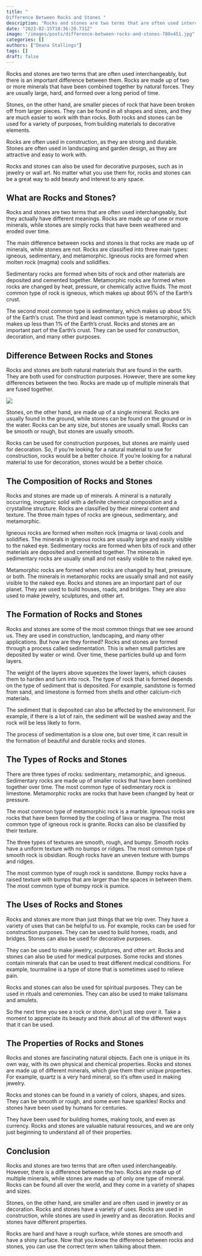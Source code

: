 ```yaml
---
title: "
Difference Between Rocks and Stones "
description: "Rocks and stones are two terms that are often used interchangeably, but there is an important difference between them. Rocks are made up of two or mor"
date: "2023-02-15T18:36:20.731Z"
image: "/images/posts/difference-between-rocks-and-stones-780x451.jpg"
categories: []
authors: ["Deana Stallings"]
tags: []
draft: false
---
```


Rocks and stones are two terms that are often used interchangeably, but there is an important difference between them. Rocks are made up of two or more minerals that have been combined together by natural forces. They are usually large, hard, and formed over a long period of time. 

Stones, on the other hand, are smaller pieces of rock that have been broken off from larger pieces. They can be found in all shapes and sizes, and they are much easier to work with than rocks. Both rocks and stones can be used for a variety of purposes, from building materials to decorative elements. 

Rocks are often used in construction, as they are strong and durable. Stones are often used in landscaping and garden design, as they are attractive and easy to work with. 

Rocks and stones can also be used for decorative purposes, such as in jewelry or wall art. No matter what you use them for, rocks and stones can be a great way to add beauty and interest to any space.

## What are Rocks and Stones?

Rocks and stones are two terms that are often used interchangeably, but they actually have different meanings. Rocks are made up of one or more minerals, while stones are simply rocks that have been weathered and eroded over time. 

The main difference between rocks and stones is that rocks are made up of minerals, while stones are not. Rocks are classified into three main types: igneous, sedimentary, and metamorphic. Igneous rocks are formed when molten rock (magma) cools and solidifies. 

Sedimentary rocks are formed when bits of rock and other materials are deposited and cemented together. Metamorphic rocks are formed when rocks are changed by heat, pressure, or chemically active fluids. The most common type of rock is igneous, which makes up about 95% of the Earth’s crust. 

The second most common type is sedimentary, which makes up about 5% of the Earth’s crust. The third and least common type is metamorphic, which makes up less than 1% of the Earth’s crust. Rocks and stones are an important part of the Earth’s crust. They can be used for construction, decoration, and many other purposes.

## Difference Between Rocks and Stones

Rocks and stones are both natural materials that are found in the earth. They are both used for construction purposes. However, there are some key differences between the two. Rocks are made up of multiple minerals that are fused together. 

![](https://www.pdhre.org/wp-content/uploads/2023/02/rocks-vs-stones.jpg)

Stones, on the other hand, are made up of a single mineral. Rocks are usually found in the ground, while stones can be found on the ground or in the water. Rocks can be any size, but stones are usually small. Rocks can be smooth or rough, but stones are usually smooth. 

Rocks can be used for construction purposes, but stones are mainly used for decoration. So, if you’re looking for a natural material to use for construction, rocks would be a better choice. If you’re looking for a natural material to use for decoration, stones would be a better choice.

## The Composition of Rocks and Stones

Rocks and stones are made up of minerals. A mineral is a naturally occurring, inorganic solid with a definite chemical composition and a crystalline structure. Rocks are classified by their mineral content and texture. The three main types of rocks are igneous, sedimentary, and metamorphic. 

Igneous rocks are formed when molten rock (magma or lava) cools and solidifies. The minerals in igneous rocks are usually large and easily visible to the naked eye. Sedimentary rocks are formed when bits of rock and other materials are deposited and cemented together. The minerals in sedimentary rocks are usually small and not easily visible to the naked eye. 

Metamorphic rocks are formed when rocks are changed by heat, pressure, or both. The minerals in metamorphic rocks are usually small and not easily visible to the naked eye. Rocks and stones are an important part of our planet. They are used to build houses, roads, and bridges. They are also used to make jewelry, sculptures, and other art.

## The Formation of Rocks and Stones

Rocks and stones are some of the most common things that we see around us. They are used in construction, landscaping, and many other applications. But how are they formed? Rocks and stones are formed through a process called sedimentation. This is when small particles are deposited by water or wind. Over time, these particles build up and form layers. 

The weight of the layers above squeezes the lower layers, which causes them to harden and turn into rock. The type of rock that is formed depends on the type of sediment that is deposited. For example, sandstone is formed from sand, and limestone is formed from shells and other calcium-rich materials. 

The sediment that is deposited can also be affected by the environment. For example, if there is a lot of rain, the sediment will be washed away and the rock will be less likely to form. 

The process of sedimentation is a slow one, but over time, it can result in the formation of beautiful and durable rocks and stones.

## The Types of Rocks and Stones

There are three types of rocks: sedimentary, metamorphic, and igneous. Sedimentary rocks are made up of smaller rocks that have been combined together over time. The most common type of sedimentary rock is limestone. Metamorphic rocks are rocks that have been changed by heat or pressure. 

The most common type of metamorphic rock is a marble. Igneous rocks are rocks that have been formed by the cooling of lava or magma. The most common type of igneous rock is granite. Rocks can also be classified by their texture. 

The three types of textures are smooth, rough, and bumpy. Smooth rocks have a uniform texture with no bumps or ridges. The most common type of smooth rock is obsidian. Rough rocks have an uneven texture with bumps and ridges. 

The most common type of rough rock is sandstone. Bumpy rocks have a raised texture with bumps that are larger than the spaces in between them. The most common type of bumpy rock is pumice.

## The Uses of Rocks and Stones

Rocks and stones are more than just things that we trip over. They have a variety of uses that can be helpful to us. For example, rocks can be used for construction purposes. They can be used to build homes, roads, and bridges. Stones can also be used for decorative purposes. 

They can be used to make jewelry, sculptures, and other art. Rocks and stones can also be used for medical purposes. Some rocks and stones contain minerals that can be used to treat different medical conditions. For example, tourmaline is a type of stone that is sometimes used to relieve pain. 

Rocks and stones can also be used for spiritual purposes. They can be used in rituals and ceremonies. They can also be used to make talismans and amulets. 

So the next time you see a rock or stone, don’t just step over it. Take a moment to appreciate its beauty and think about all of the different ways that it can be used.

## The Properties of Rocks and Stones

Rocks and stones are fascinating natural objects. Each one is unique in its own way, with its own physical and chemical properties. Rocks and stones are made up of different minerals, which give them their unique properties. For example, quartz is a very hard mineral, so it’s often used in making jewelry. 

Rocks and stones can be found in a variety of colors, shapes, and sizes. They can be smooth or rough, and some even have sparkles! Rocks and stones have been used by humans for centuries. 

They have been used for building homes, making tools, and even as currency. Rocks and stones are valuable natural resources, and we are only just beginning to understand all of their properties.

## Conclusion 

Rocks and stones are two terms that are often used interchangeably. However, there is a difference between the two. Rocks are made up of multiple minerals, while stones are made up of only one type of mineral. Rocks can be found all over the world, and they come in a variety of shapes and sizes. 

Stones, on the other hand, are smaller and are often used in jewelry or as decoration. Rocks and stones have a variety of uses. Rocks are used in construction, while stones are used in jewelry and as decoration. Rocks and stones have different properties. 

Rocks are hard and have a rough surface, while stones are smooth and have a shiny surface. Now that you know the difference between rocks and stones, you can use the correct term when talking about them.